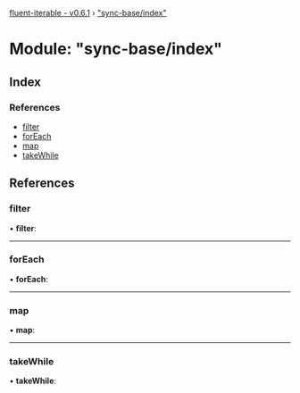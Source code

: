 [fluent-iterable - v0.6.1](../README.md) › ["sync-base/index"](_sync_base_index_.md)

# Module: "sync-base/index"

## Index

### References

* [filter](_sync_base_index_.md#filter)
* [forEach](_sync_base_index_.md#foreach)
* [map](_sync_base_index_.md#map)
* [takeWhile](_sync_base_index_.md#takewhile)

## References

###  filter

• **filter**:

___

###  forEach

• **forEach**:

___

###  map

• **map**:

___

###  takeWhile

• **takeWhile**:
